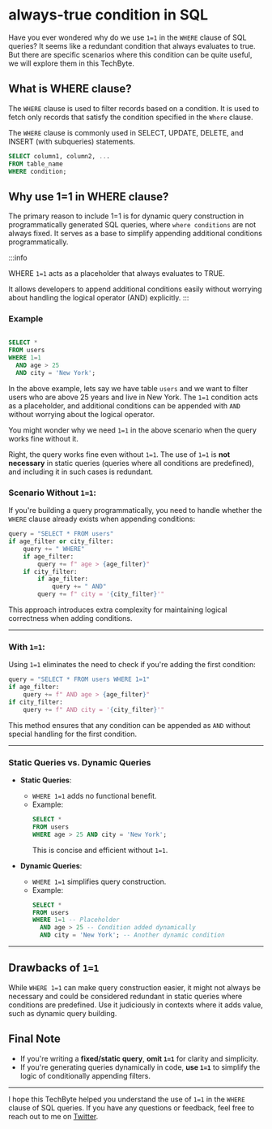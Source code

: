 # always-true condition in SQL

Have you ever wondered why do we use `1=1` in the `WHERE` clause of SQL queries? It seems like a redundant condition that always evaluates to true. But there are specific scenarios where this condition can be quite useful, we will explore them in this TechByte.

## What is WHERE clause?

The `WHERE` clause is used to filter records based on a condition. It is used to fetch only records that satisfy the condition specified in the `Where` clause.

The `WHERE` clause is commonly used in SELECT, UPDATE, DELETE, and INSERT (with subqueries) statements.

```sql
SELECT column1, column2, ...
FROM table_name
WHERE condition;
```

## Why use 1=1 in WHERE clause?

The primary reason to include 1=1 is for <Highlight color="#3e6980">dynamic query construction</Highlight> in programmatically generated SQL queries, where `where conditions` are not always fixed. It serves as a base to simplify appending additional conditions programmatically.

:::info

WHERE `1=1` acts as a placeholder that always evaluates to TRUE.

It allows developers to append additional conditions easily without worrying about handling the logical operator (AND) explicitly.
:::

### Example

```sql

SELECT * 
FROM users 
WHERE 1=1
  AND age > 25
  AND city = 'New York';

```
In the above example, lets say we have table `users` and we want to filter users who are above 25 years and live in New York. The `1=1` condition acts as a placeholder, and additional conditions can be appended with `AND` without worrying about the logical operator.

You might wonder why we need `1=1` in the above scenario when the query works fine without it.

Right, the query works fine even without `1=1`. The use of `1=1` is **not necessary** in static queries (queries where all conditions are predefined), and including it in such cases is redundant.

### Scenario Without `1=1`:
If you're building a query programmatically, you need to handle whether the `WHERE` clause already exists when appending conditions:

```python
query = "SELECT * FROM users"
if age_filter or city_filter:
    query += " WHERE"
    if age_filter:
        query += f" age > {age_filter}"
    if city_filter:
        if age_filter:
            query += " AND"
        query += f" city = '{city_filter}'"
```
This approach introduces extra complexity for maintaining logical correctness when adding conditions.

---

### With `1=1`:
Using `1=1` eliminates the need to check if you're adding the first condition:
```python
query = "SELECT * FROM users WHERE 1=1"
if age_filter:
    query += f" AND age > {age_filter}"
if city_filter:
    query += f" AND city = '{city_filter}'"
```
This method ensures that any condition can be appended as `AND` without special handling for the first condition.

---

### Static Queries vs. Dynamic Queries
- **Static Queries**: 
  - `WHERE 1=1` adds no functional benefit.
  - Example: 
    ```sql
    SELECT * 
    FROM users 
    WHERE age > 25 AND city = 'New York';
    ```
    This is concise and efficient without `1=1`.

- **Dynamic Queries**:
  - `WHERE 1=1` simplifies query construction.
  - Example:
    ```sql
    SELECT * 
    FROM users 
    WHERE 1=1 -- Placeholder
      AND age > 25 -- Condition added dynamically
      AND city = 'New York'; -- Another dynamic condition
    ```

---
## Drawbacks of `1=1`

While `WHERE 1=1` can make query construction easier, it might not always be necessary and <Highlight color="#3e6980">could be considered redundant in static queries where conditions are predefined</Highlight>. 
Use it judiciously in contexts where it adds value, such as dynamic query building.

## Final Note
- If you're writing a **fixed/static query**, **omit `1=1`** for clarity and simplicity. 
- If you're generating queries dynamically in code, **use `1=1`** to simplify the logic of conditionally appending filters.

---

I hope this TechByte helped you understand the use of `1=1` in the `WHERE` clause of SQL queries. If you have any questions or feedback, feel free to reach out to me on [Twitter](https://x.com/buildwith_vibs).